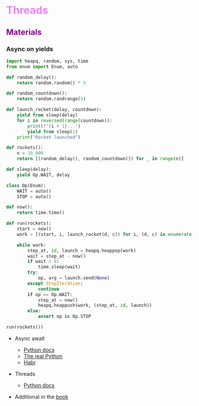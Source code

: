 # <span style="color:violet">Threads</span>


## <span style="color:purple">Materials</span>

### Async on yields
```python
import heapq, random, sys, time
from enum import Enum, auto

def random_delay():
    return random.random() * 5

def random_countdown():
    return random.randrange(5)

def launch_rocket(delay, countdown):
    yield from sleep(delay)
    for i in reversed(range(countdown)):
        print(f"{i + 1}...")
        yield from sleep(1)
    print("Rocket launched")

def rockets():
    n = 10_000
    return [(random_delay(), random_countdown()) for _ in range(n)]

def sleep(delay):
    yield Op.WAIT, delay

class Op(Enum):
    WAIT = auto()
    STOP = auto()

def now():
    return time.time()

def run(rockets):
    start = now()
    work = [(start, i, launch_rocket(d, c)) for i, (d, c) in enumerate(rockets)]

    while work:
        step_at, id, launch = heapq.heappop(work)
        wait = step_at - now()
        if wait > 0:
            time.sleep(wait)
        try:
            op, arg = launch.send(None)
        except StopIteration:
            continue
        if op == Op.WAIT:
            step_at = now()
            heapq.heappush(work, (step_at, id, launch))
        else:
            assert op is Op.STOP

run(rockets())
```

- Async await
    - [Python docs](https://docs.python.org/3/library/asyncio-task.html)
    - [The real Python](https://realpython.com/async-io-python/)
    - [Habr](https://habr.com/en/post/266743/)

- Threads
    - [Python docs](https://docs.python.org/3/library/asyncio-task.html)

- Additional in the [book](https://www.amazon.com/Fluent-Python-Concise-Effective-Programming/dp/1491946008)